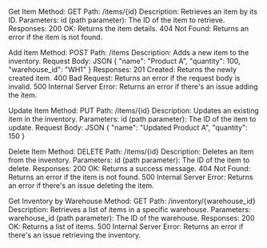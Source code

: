 Get Item
Method: GET
Path: /items/{id}
Description: Retrieves an item by its ID.
Parameters:
id (path parameter): The ID of the item to retrieve.
Responses:
200 OK: Returns the item details.
404 Not Found: Returns an error if the item is not found.

Add Item
Method: POST
Path: /items
Description: Adds a new item to the inventory.
Request Body:
JSON
{
"name": "Product A",
"quantity": 100,
"warehouse_id": "WH1"
}
Responses:
201 Created: Returns the newly created item.
400 Bad Request: Returns an error if the request body is invalid.
500 Internal Server Error: Returns an error if there's an issue adding the item.

Update Item
Method: PUT
Path: /items/{id}
Description: Updates an existing item in the inventory.
Parameters:
id (path parameter): The ID of the item to update.
Request Body:
JSON
{
"name": "Updated Product A",
"quantity": 150
}

Delete Item
Method: DELETE
Path: /items/{id}
Description: Deletes an item from the inventory.
Parameters:
id (path parameter): The ID of the item to delete.
Responses:
200 OK: Returns a success message.
404 Not Found: Returns an error if the item is not found.
500 Internal Server Error: Returns an error if there's an issue deleting the item.

Get Inventory by Warehouse
Method: GET
Path: /inventory/{warehouse_id}
Description: Retrieves a list of items in a specific warehouse.
Parameters:
warehouse_id (path parameter): The ID of the warehouse.
Responses:
200 OK: Returns a list of items.
500 Internal Server Error: Returns an error if there's an issue retrieving the inventory.